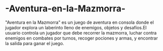 # -Aventura-en-la-Mazmorra-
 "Aventura en la Mazmorra" es un juego de aventura en consola donde el jugador explora un laberinto lleno de enemigos, objetos y desafíos.El usuario controla un jugador que debe recorrer la mazmorra, luchar contra enemigos en combates por turnos, recoger pociones y armas, y encontrar la salida para ganar el juego.

